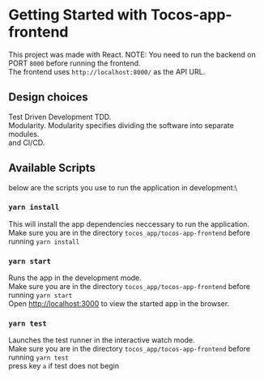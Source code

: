 # Getting Started with Tocos-app-frontend

This project was made with React.
NOTE: You need to run the backend on PORT `8000` before running the frontend.\
The frontend uses `http://localhost:8000/` as the API URL.

## Design choices

Test Driven Development TDD.\
Modularity. Modularity specifies dividing the software into separate modules.\
and CI/CD.

## Available Scripts

below are the scripts you use to run the application in development:\

### `yarn install`

This will install the app dependencies neccessary to run the application.
Make sure you are in the directory `tocos_app/tocos-app-frontend` before running `yarn install`

### `yarn start`

Runs the app in the development mode.\
Make sure you are in the directory `tocos_app/tocos-app-frontend` before running `yarn start`\
Open [http://localhost:3000](http://localhost:3000) to view the started app in the browser.

### `yarn test`

Launches the test runner in the interactive watch mode.\
Make sure you are in the directory `tocos_app/tocos-app-frontend` before running `yarn test`\
press key `a` if test does not begin
